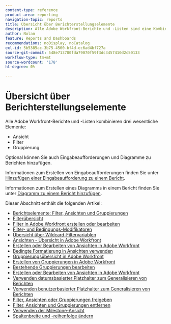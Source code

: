 ```yaml
---
content-type: reference
product-area: reporting
navigation-topic: reports
title: Übersicht über Berichterstellungselemente
description: Alle Adobe Workfront-Berichte und -Listen sind eine Kombination aus drei wesentlichen Elementen - Ansichten, Filtern und Gruppierungen.
author: Nolan
feature: Reports and Dashboards
recommendations: noDisplay, noCatalog
exl-id: 5b5385ac-3b75-4500-bf4d-ec6ad4bf727a
source-git-commit: 548e713700fda79070f59f3dc3457410d2c50133
workflow-type: tm+mt
source-wordcount: '178'
ht-degree: 0%

---
```


# Übersicht über Berichterstellungselemente

Alle Adobe Workfront-Berichte und -Listen kombinieren drei wesentliche Elemente:

* Ansicht
* Filter
* Gruppierung

Optional können Sie auch Eingabeaufforderungen und Diagramme zu Berichten hinzufügen.

Informationen zum Erstellen von Eingabeaufforderungen finden Sie unter [Hinzufügen einer Eingabeaufforderung zu einem Bericht](../../../reports-and-dashboards/reports/creating-and-managing-reports/add-prompt-report.md).

Informationen zum Erstellen eines Diagramms in einem Bericht finden Sie unter [Diagramm zu einem Bericht hinzufügen](../../../reports-and-dashboards/reports/creating-and-managing-reports/add-chart-report.md).

Dieser Abschnitt enthält die folgenden Artikel:

<!--outdated: * [Basic Report Creation Program](https://one.workfront.com/s/basic-report-creation-program)-->
* [Berichtselemente: Filter, Ansichten und Gruppierungen](../../../reports-and-dashboards/reports/reporting-elements/reporting-elements-filters-views-groupings.md)
* [Filterübersicht](../../../reports-and-dashboards/reports/reporting-elements/filters-overview.md)
* [Filter in Adobe Workfront erstellen oder bearbeiten](../../../reports-and-dashboards/reports/reporting-elements/create-filters.md)
* [Filter- und Bedingungs-Modifikatoren](../../../reports-and-dashboards/reports/reporting-elements/filter-condition-modifiers.md)
* [Übersicht über Wildcard-Filtervariablen](../../../reports-and-dashboards/reports/reporting-elements/understand-wildcard-filter-variables.md)
* [Ansichten - Übersicht in Adobe Workfront](../../../reports-and-dashboards/reports/reporting-elements/views-overview.md)
* [Erstellen oder Bearbeiten von Ansichten in Adobe Workfront](../../../reports-and-dashboards/reports/reporting-elements/create-edit-views.md)
* [Bedingte Formatierung in Ansichten verwenden](../../../reports-and-dashboards/reports/reporting-elements/use-conditional-formatting-views.md)
* [Gruppierungsübersicht in Adobe Workfront](../../../reports-and-dashboards/reports/reporting-elements/groupings-overview.md)
* [Erstellen von Gruppierungen in Adobe Workfront](../../../reports-and-dashboards/reports/reporting-elements/create-groupings.md)
* [Bestehende Gruppierungen bearbeiten](../../../reports-and-dashboards/reports/reporting-elements/edit-existing-groupings.md)
* [Erstellen oder Bearbeiten von Ansichten in Adobe Workfront](../../../reports-and-dashboards/reports/reporting-elements/create-edit-views.md)
* [Verwenden datumsbasierter Platzhalter zum Generalisieren von Berichten](../../../reports-and-dashboards/reports/reporting-elements/use-date-based-wildcards-generalize-reports.md)
* [Verwenden benutzerbasierter Platzhalter zum Generalisieren von Berichten](../../../reports-and-dashboards/reports/reporting-elements/use-user-based-wildcards-generalize-reports.md)
* [Filter, Ansichten oder Gruppierungen freigeben](../../../reports-and-dashboards/reports/reporting-elements/share-filter-view-grouping.md)
* [Filter, Ansichten und Gruppierungen entfernen](../../../reports-and-dashboards/reports/reporting-elements/remove-filters-views-groupings.md)
* [Verwenden der Milestone-Ansicht](../../../reports-and-dashboards/reports/reporting-elements/use-milestone-view.md)
* [Spaltenbreite und -reihenfolge ändern](../../../reports-and-dashboards/reports/reporting-elements/modify-column-width-order.md)

